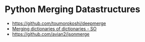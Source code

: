 # Python Merging Datastructures

* <https://github.com/toumorokoshi/deepmerge>
* [Merging dictionaries of dictionaries - SO](https://stackoverflow.com/questions/7204805/how-to-merge-dictionaries-of-dictionaries/7205107#7205107)
* <https://github.com/avian2/jsonmerge>